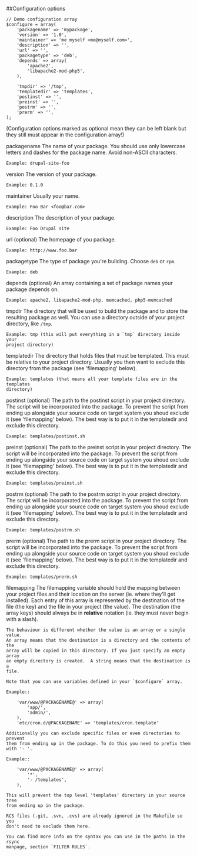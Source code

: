 ##Configuration options

    // Demo configuration array
    $configure = array(
        'packagename' => 'mypackage',
        'version' => '1.0',
        'maintainer' => 'me myself <me@myself.com>',
        'description' => '',
        'url' => '',
        'packagetype' => 'deb',
        'depends' => array(
            'apache2',
            'libapache2-mod-php5',
        ),

        'tmpdir' => '/tmp',
        'templatedir' => 'templates',
        'postinst' => '',
        'preinst' => '',
        'postrm' => '',
        'prerm' => '',
    );

(Configuration options marked as optional mean they can be left blank but they
still must appear in the configuration array!)

packagename
    The name of your package. You should use only lowercase letters and
    dashes for the package name. Avoid non-ASCII characters.

    Example: drupal-site-foo

version
    The version of your package.

    Example: 0.1.0

maintainer
    Usually your name.

    Example: Foo Bar <foo@bar.com>

description
    The description of your package.

    Example: Foo Drupal site

url (optional)
    The homepage of you package.

    Example: http://www.foo.bar

packagetype
    The type of package you're building. Choose `deb` or `rpm`.

    Example: deb

depends (optional)
    An array containing a set of package names your package depends on.

    Example: apache2, libapache2-mod-php, memcached, php5-memcached

tmpdir
    The directory that will be used to build the package and to store the
    resulting package as well. You can use a directory outside of your project
    directory, like `/tmp`.

    Example: tmp (this will put everything in a `tmp` directory inside your
    project directory)

templatedir
    The directory that holds files that must be templated. This must be relative
    to your project directory. Usually you then want to exclude this directory
    from the package (see 'filemapping' below).

    Example: templates (that means all your template files are in the templates
    directory)

postinst (optional)
    The path to the postinst script in your project directory. The script will
    be incorporated into the package. To prevent the script from ending up
    alongside your source code on target system you shoud exclude it (see
    'filemapping' below). The best way is to put it in the templatedir and
    exclude this directory.

    Example: templates/postinst.sh

preinst (optional)
    The path to the preinst script in your project directory. The script will
    be incorporated into the package. To prevent the script from ending up
    alongside your source code on target system you shoud exclude it (see
    'filemapping' below). The best way is to put it in the templatedir and
    exclude this directory.

    Example: templates/preinst.sh

postrm (optional)
    The path to the postrm script in your project directory. The script will
    be incorporated into the package. To prevent the script from ending up
    alongside your source code on target system you shoud exclude it (see
    'filemapping' below). The best way is to put it in the templatedir and
    exclude this directory.

    Example: templates/postrm.sh

prerm (optional)
    The path to the prerm script in your project directory. The script will
    be incorporated into the package. To prevent the script from ending up
    alongside your source code on target system you shoud exclude it (see
    'filemapping' below). The best way is to put it in the templatedir and
    exclude this directory.

    Example: templates/prerm.sh

filemapping
    The filemapping variable should hold the mapping between your project files
    and their location on the server (ie. where they'll get installed). Each
    entry of this array is represented by the destination of the file (the key)
    and the file in your project (the value). The destination (the array keys)
    should always be in **relative** notation (ie. they must never begin with a
    slash).

    The behaviour is different whether the value is an array or a single value.
    An array means that the destination is a directory and the contents of the
    array will be copied in this directory. If you just specify an empty array
    an empty directory is created.  A string means that the destination is a
    file.

    Note that you can use variables defined in your `$configure` array.

    Example::

        'var/www/@PACKAGENAME@' => array(
            'app/',
            'admin/',
        ),
        'etc/cron.d/@PACKAGENAME' => 'templates/cron.template'

    Additionally you can exclude specific files or even directories to prevent
    them from ending up in the package. To do this you need to prefix them
    with '- '.

    Example::

        'var/www/@PACKAGENAME@' => array(
            '*',
            '- /templates',
        ),

    This will prevent the top level 'templates' directory in your source tree
    from ending up in the package.

    RCS files (.git, .svn, .cvs) are already ignored in the Makefile so you
    don't need to exclude them here.

    You can find more info on the syntax you can use in the paths in the rsync
    manpage, section `FILTER RULES`.